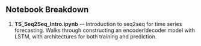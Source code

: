 ## Notebook Breakdown

1. **TS_Seq2Seq_Intro.ipynb** --  Introduction to seq2seq for time series forecasting. 
   Walks through constructing an encoder/decoder model with LSTM, with architectures for both training and prediction.
